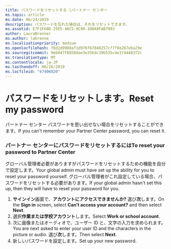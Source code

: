 ```yaml
---
title: パスワードをリセットする |パートナー センター
ms.topic: article
ms.date: 06/24/2019
description: パスワードを忘れた場合は、それをリセットできます。
ms.assetid: E7F1F68D-25E5-46C5-9C98-1D0A9FAB7993
author: LauraBrenner
ms.author: labrenne
ms.localizationpriority: medium
ms.openlocfilehash: f0d2d9908af1d976f67048257cf7f8e267eba29e
ms.sourcegitcommit: 9eb047f6858dae3e356dc39b535c4e3744483f2c
ms.translationtype: MT
ms.contentlocale: ja-JP
ms.lasthandoff: 06/26/2019
ms.locfileid: "67406020"
---
```

# <a name="reset-my-password"></a><span data-ttu-id="b22f7-103">パスワードをリセットします。</span><span class="sxs-lookup"><span data-stu-id="b22f7-103">Reset my password</span></span>

<span data-ttu-id="b22f7-104">パートナー センター パスワードを思い出せない場合をリセットすることができます。</span><span class="sxs-lookup"><span data-stu-id="b22f7-104">If you can't remember your Partner Center password, you can reset it.</span></span>

### <a name="to-reset-your-password-to-partner-center"></a><span data-ttu-id="b22f7-105">パートナー センターにパスワードをリセットするには</span><span class="sxs-lookup"><span data-stu-id="b22f7-105">To reset your password to Partner Center</span></span>

<span data-ttu-id="b22f7-106">グローバル管理者必要がありますがパスワードをリセットするための機能を自分で設定します。</span><span class="sxs-lookup"><span data-stu-id="b22f7-106">Your global admin must have set up the ability for you to reset your password yourself.</span></span> <span data-ttu-id="b22f7-107">グローバル管理者がこれ設定している場合、パスワードをリセットする必要があります。</span><span class="sxs-lookup"><span data-stu-id="b22f7-107">If your global admin hasn't set this up, then they will have to reset your password for you.</span></span> 

1. <span data-ttu-id="b22f7-108">**サインイン**画面で、**アカウントにアクセスできませんか?** 選び**次**します。</span><span class="sxs-lookup"><span data-stu-id="b22f7-108">On the **Sign in** screen, select **Can't access your account?** and then select **Next**.</span></span>
2. <span data-ttu-id="b22f7-109">選択**作業または学校アカウント**します。</span><span class="sxs-lookup"><span data-stu-id="b22f7-109">Select **Work or school account**.</span></span>
3. <span data-ttu-id="b22f7-110">次に画像またはオーディオで、ユーザー ID と、文字の入力を求められます。</span><span class="sxs-lookup"><span data-stu-id="b22f7-110">You are next asked to enter your user ID and the characters in the picture or audio.</span></span> <span data-ttu-id="b22f7-111">選び**次**します。</span><span class="sxs-lookup"><span data-stu-id="b22f7-111">Then select **Next**.</span></span>
4. <span data-ttu-id="b22f7-112">新しいパスワードを設定します。</span><span class="sxs-lookup"><span data-stu-id="b22f7-112">Set up your new password.</span></span>
